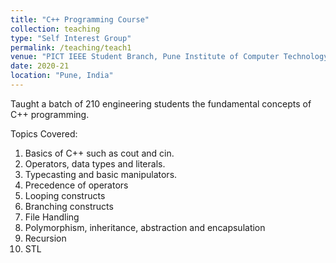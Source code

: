```yaml
---
title: "C++ Programming Course"
collection: teaching
type: "Self Interest Group"
permalink: /teaching/teach1
venue: "PICT IEEE Student Branch, Pune Institute of Computer Technology"
date: 2020-21
location: "Pune, India"
---
```


Taught a batch of 210 engineering students the fundamental concepts of C++ programming. 

Topics Covered:
1. Basics of C++ such as cout and cin.
2. Operators, data types and literals.
3. Typecasting and basic manipulators.
4. Precedence of operators
5. Looping constructs
6. Branching constructs
7. File Handling
8. Polymorphism, inheritance, abstraction and encapsulation
9. Recursion
10. STL


